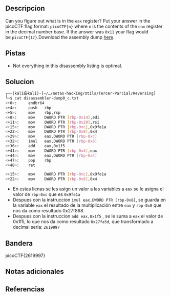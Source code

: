 
## Descripcion

Can you figure out what is in the `eax` register? Put your answer in the picoCTF flag format: `picoCTF{n}` where `n` is the contents of the `eax` register in the decimal number base. If the answer was `0x11` your flag would be `picoCTF{17}`.Download the assembly dump [here](https://artifacts.picoctf.net/c/530/disassembler-dump0_c.txt).

## Pistas

- Not everything in this disassembly listing is optimal.

## Solucion
``` bash
┌──(kali㉿kali)-[~/…/notas-hacking/Utils/Tercer-Parcial/Reversing]
└─$ cat disassembler-dump0_c.txt 
<+0>:     endbr64 
<+4>:     push   rbp
<+5>:     mov    rbp,rsp
<+8>:     mov    DWORD PTR [rbp-0x14],edi
<+11>:    mov    QWORD PTR [rbp-0x20],rsi
<+15>:    mov    DWORD PTR [rbp-0xc],0x9fe1a
<+22>:    mov    DWORD PTR [rbp-0x8],0x4
<+29>:    mov    eax,DWORD PTR [rbp-0xc]
<+32>:    imul   eax,DWORD PTR [rbp-0x8]
<+36>:    add    eax,0x1f5
<+41>:    mov    DWORD PTR [rbp-0x4],eax
<+44>:    mov    eax,DWORD PTR [rbp-0x4]
<+47>:    pop    rbp
<+48>:    ret

```

``` bash
<+15>:    mov    DWORD PTR [rbp-0xc],0x9fe1a
<+22>:    mov    DWORD PTR [rbp-0x8],0x4

```

- En estas lienas se les asign un valor a las variables a `eax` se le asigna el valor de `rbp-0xc` que es `0x9fe1a` 
- Despues con la instruccion `imul eax,DWORD PTR [rbp-0x8]`, se guarda en la variable `eax` el resultado de la multiplicación entre `eax` y `rbp-0x8` que nos da como resultado 0x27f868.
- Despues con la instruccion `add eax,0x1f5` , se le suma a `eax` el valor de 0x1f5, lo que nos da como resultado `0x27fa5d`, que transformado a decimal seria: `2619997`
## Bandera
picoCTF{2619997}

## Notas adicionales


## Referencias
